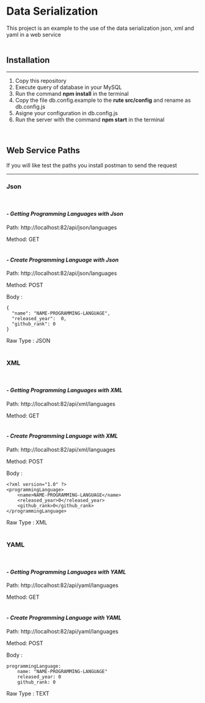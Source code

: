 # Data Serialization

This project is an example to the use of the data serialization json, xml and yaml in a web service
<br/>
<br/>

## Installation
<hr/>

1. Copy this repository
2. Execute query of database in your MySQL
3. Run the command **npm install** in the terminal
4. Copy the file db.config.example to the **rute src/config** and rename as db.config.js
5. Asigne your configuration in db.config.js
6. Run the server with the command **npm start** in the terminal

<br/>

## Web Service Paths

If you will like test the paths you install postman to send the request

<hr/>

### Json
<br/>

#### *- Getting Programming Languages with Json*

Path: http://localhost:82/api/json/languages

Method: GET
<br/><br/>

#### *- Create Programming Language with Json*

Path: http://localhost:82/api/json/languages

Method: POST

Body :
```
{
  "name": "NAME-PROGRAMMING-LANGUAGE",
  "released_year":  0,
  "github_rank": 0
}
```

Raw Type : JSON
<br/><br/>

### XML
<br/>

#### *- Getting Programming Languages with XML*

Path: http://localhost:82/api/xml/languages

Method: GET
<br/><br/>

#### *- Create Programming Language with XML*

Path: http://localhost:82/api/xml/languages

Method: POST

Body :

```
<?xml version="1.0" ?>
<programmingLanguage>
    <name>NAME-PROGRAMMING-LANGUAGE</name>
    <released_year>0</released_year>
    <github_rank>0</github_rank>
</programmingLanguage>
```
Raw Type : XML
<br/><br/>

### YAML
<br/>

#### *- Getting Programming Languages with YAML*

Path: http://localhost:82/api/yaml/languages

Method: GET
<br/><br/>

#### *- Create Programming Language with YAML*

Path: http://localhost:82/api/yaml/languages

Method: POST

Body :

```
programmingLanguage:
    name: "NAME-PROGRAMMING-LANGUAGE"
    released_year: 0
    github_rank: 0
```
Raw Type : TEXT
